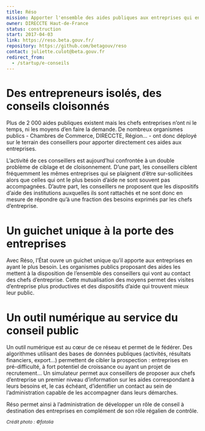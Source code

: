 ```yaml
---
title: Réso
mission: Apporter l'ensemble des aides publiques aux entreprises qui en ont besoin
owner: DIRECCTE Haut-de-France
status: construction
start: 2017-04-03
link: https://reso.beta.gouv.fr/
repository: https://github.com/betagouv/reso
contact: juliette.culot@beta.gouv.fr
redirect_from:
  - /startup/e-conseils
---
```


Des entrepreneurs isolés, des conseils cloisonnés
=================================================

Plus de 2 000 aides publiques existent mais les chefs entreprises n’ont ni le temps, ni les moyens d’en faire la demande. De nombreux organismes publics - Chambres de Commerce, DIRECCTE, Région… - ont donc déployé sur le terrain des conseillers pour apporter directement ces aides aux entreprises.


L’activité de ces conseillers est aujourd’hui confrontée à un double problème de ciblage et de cloisonnement. D’une part, les conseillers ciblent fréquemment les mêmes entreprises qui se plaignent d’être sur-sollicitées alors que celles qui ont le plus besoin d’aide ne sont souvent pas accompagnées. D’autre part, les conseillers ne proposent que les dispositifs d’aide des institutions auxquelles ils sont rattachés et ne sont donc en mesure de répondre qu’à une fraction des besoins exprimés par les chefs d’entreprise.


Un guichet unique à la porte des entreprises
============================================

Avec Réso, l’État ouvre un guichet unique qu’il apporte aux entreprises en ayant le plus besoin. Les organismes publics proposant des aides les mettent à la disposition de l’ensemble des conseillers qui vont au contact des chefs d’entreprise. Cette mutualisation des moyens permet des visites d’entreprise plus productives et des dispositifs d’aide qui trouvent mieux leur public.


Un outil numérique au service du conseil public
===============================================

Un outil numérique est au cœur de ce réseau et permet de le fédérer. Des algorithmes utilisant des bases de données publiques (activités, résultats financiers, export…) permettent de cibler la prospection : entreprises en pré-difficulté, à fort potentiel de croissance ou ayant un projet de recrutement… Un simulateur permet aux conseillers de proposer aux chefs d’entreprise un premier niveau d’information sur les aides correspondant à leurs besoins et, le cas échéant, d’identifier un contact au sein de l’administration capable de les accompagner dans leurs démarches.


Réso permet ainsi à l’administration de développer un rôle de conseil à destination des entreprises en complément de son rôle régalien de contrôle.

<sub>_Crédit photo : ©fotolia_</sub>
